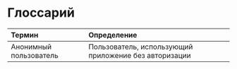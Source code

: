 # Глоссарий

| Термин | Определение |
|:---|:---|
| Анонимный пользователь | Пользователь, использующий приложение без авторизации |
